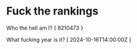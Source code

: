 # Fuck the rankings

Who the hell am I?
{ 8210473 }

What fucking year is it?
[ 2024-10-16T14:00:00Z ]
